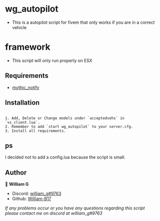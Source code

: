 # wg_autopilot
- This is a autopilot script for fivem that only works if you are in a correct vehicle 

# framework
- This script will only run properly on ESX

## Requirements

* [mythic_notify](https://github.com/yordi-a/mythic_notify)

## Installation
```

1. Add, Delete or Change models under `acceptedvehs` in `vs_client.lua`.
2. Remember to add `start wg_autopilot` to your server.cfg.
3. Install all requirements.
```


## ps

I decided not to add a config.lua because the script is small.

## Author

👤 **William G**

- Discord: [william_g#9763](https://discord.gg/ma3y5xKfem)
- Github: [William-B17](https://github.com/William-B17)

_If any problems occur or you have any questions regarding this script please contact me on discord at william_g#9763_
